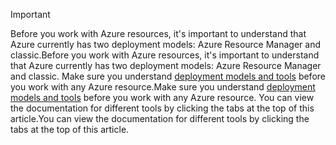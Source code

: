 > [!IMPORTANT]
> <span data-ttu-id="406c0-101">Before you work with Azure resources, it's important to understand that Azure currently has two deployment models: Azure Resource Manager and classic.</span><span class="sxs-lookup"><span data-stu-id="406c0-101">Before you work with Azure resources, it's important to understand that Azure currently has two deployment models: Azure Resource Manager and classic.</span></span> <span data-ttu-id="406c0-102">Make sure you understand [deployment models and tools](../articles/azure-classic-rm.md) before you work with any Azure resource.</span><span class="sxs-lookup"><span data-stu-id="406c0-102">Make sure you understand [deployment models and tools](../articles/azure-classic-rm.md) before you work with any Azure resource.</span></span> <span data-ttu-id="406c0-103">You can view the documentation for different tools by clicking the tabs at the top of this article.</span><span class="sxs-lookup"><span data-stu-id="406c0-103">You can view the documentation for different tools by clicking the tabs at the top of this article.</span></span>
